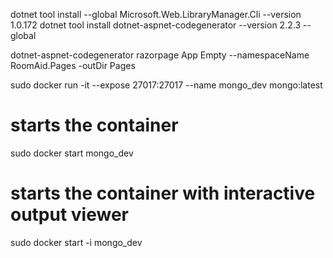 dotnet tool install --global Microsoft.Web.LibraryManager.Cli --version 1.0.172
dotnet tool install dotnet-aspnet-codegenerator --version 2.2.3 --global

dotnet-aspnet-codegenerator razorpage App Empty --namespaceName RoomAid.Pages -outDir Pages

sudo docker run -it --expose 27017:27017 --name mongo_dev mongo:latest

# starts the container
sudo docker start mongo_dev

# starts the container with interactive output viewer
sudo docker start -i mongo_dev
